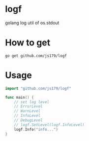 # logf
golang log util of os.stdout

# How to get
```
go get github.com/js179/logf
```

# Usage
```Go
import "github.com/js179/logf"

func main() {
	// set log level
	// ErrorLevel
	// WarnLevel
	// InfoLevel
	// DebugLevel
	// logf.SetLevel(logf.InfoLevel)
	logf.Info("info...")
}
```
